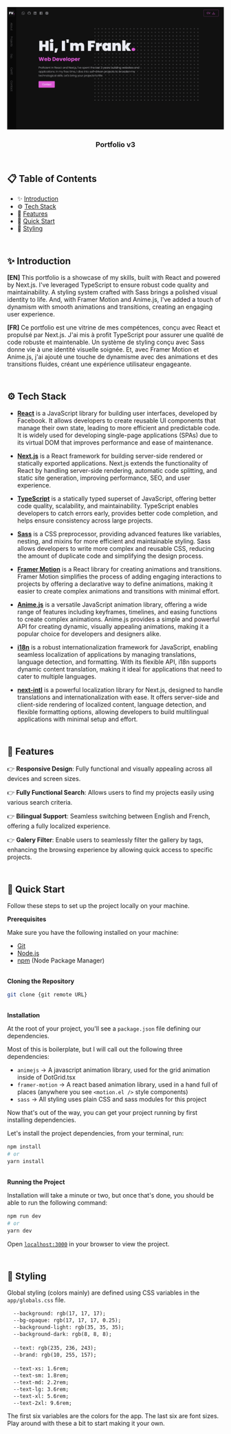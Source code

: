 <div align="center">
      <a href="https://devfrank.vercel.app" target="_blank"><img src="public/assets/preview.png" alt="Project Banner">   </a>
<h3>Portfolio v3</h3>
</div>

## <br/> 📋 Table of Contents

- ✨ [Introduction](#introduction)
- ⚙️ [Tech Stack](#tech-stack)
- 📝 [Features](#features)
- 🚀 [Quick Start](#quick-start)
- 🎨 [Styling](#styling)


## <br/> <a name="introduction">✨ Introduction</a>

**[EN]** This portfolio is a showcase of my skills, built with React and powered by Next.js. I've leveraged TypeScript to ensure robust code quality and maintainability. A styling system crafted with Sass brings a polished visual identity to life. And, with Framer Motion and Anime.js, I've added a touch of dynamism with smooth animations and transitions, creating an engaging user experience.

**[FR]** Ce portfolio est une vitrine de mes compétences, conçu avec React et propulsé par Next.js. J'ai mis à profit TypeScript pour assurer une qualité de code robuste et maintenable. Un système de styling conçu avec Sass donne vie à une identité visuelle soignée. Et, avec Framer Motion et Anime.js, j'ai ajouté une touche de dynamisme avec des animations et des transitions fluides, créant une expérience utilisateur engageante.

## <br/> <a name="tech-stack">⚙️ Tech Stack</a>

- [**React**](https://react.dev/reference/react) is a JavaScript library for building user interfaces, developed by Facebook. It allows developers to create reusable UI components that manage their own state, leading to more efficient and predictable code. It is widely used for developing single-page applications (SPAs) due to its virtual DOM that improves performance and ease of maintenance.

- [**Next.js**](https://nextjs.org/docs) is a React framework for building server-side rendered or statically exported applications. Next.js extends the functionality of React by handling server-side rendering, automatic code splitting, and static site generation, improving performance, SEO, and user experience.

- [**TypeScript**](https://www.typescriptlang.org/docs/) is a statically typed superset of JavaScript, offering better code quality, scalability, and maintainability. TypeScript enables developers to catch errors early, provides better code completion, and helps ensure consistency across large projects.

- [**Sass**](https://sass-lang.com/guide/) is a CSS preprocessor, providing advanced features like variables, nesting, and mixins for more efficient and maintainable styling. Sass allows developers to write more complex and reusable CSS, reducing the amount of duplicate code and simplifying the design process.

- [**Framer Motion**](https://www.framer.com/motion/) is a React library for creating animations and transitions. Framer Motion simplifies the process of adding engaging interactions to projects by offering a declarative way to define animations, making it easier to create complex animations and transitions with minimal effort.

- [**Anime.js**](https://animejs.com/documentation/) is a versatile JavaScript animation library, offering a wide range of features including keyframes, timelines, and easing functions to create complex animations. Anime.js provides a simple and powerful API for creating dynamic, visually appealing animations, making it a popular choice for developers and designers alike.

- [**i18n**](https://www.i18next.com/) is a robust internationalization framework for JavaScript, enabling seamless localization of applications by managing translations, language detection, and formatting. With its flexible API, i18n supports dynamic content translation, making it ideal for applications that need to cater to multiple languages.

- [**next-intl**](https://next-intl-docs.vercel.app/docs/) is a powerful localization library for Next.js, designed to handle translations and internationalization with ease. It offers server-side and client-side rendering of localized content, language detection, and flexible formatting options, allowing developers to build multilingual applications with minimal setup and effort.

## <br/> <a name="features">📝 Features</a>

👉 **Responsive Design**: Fully functional and visually appealing across all devices and screen sizes.

👉 **Fully Functional Search**: Allows users to find my projects easily using various search criteria.

👉 **Bilingual Support**: Seamless switching between English and French, offering a fully localized experience.

👉 **Galery Filter**: Enable users to seamlessly filter the gallery by tags, enhancing the browsing experience by allowing quick access to specific projects.



## <br/> <a name="quick-start">🚀 Quick Start</a>

Follow these steps to set up the project locally on your machine.

**Prerequisites**

Make sure you have the following installed on your machine:

- [Git](https://git-scm.com/)
- [Node.js](https://nodejs.org/en)
- [npm](https://www.npmjs.com/) (Node Package Manager)

<br/>**Cloning the Repository**

```bash
git clone {git remote URL}
```

<br/>**Installation**

At the root of your project, you'll see a `package.json` file defining our dependencies.

Most of this is boilerplate, but I will call out the following three dependencies:

- `animejs` -> A javascript animation library, used for the grid animation inside of DotGrid.tsx
- `framer-motion` -> A react based animation library, used in a hand full of places (anywhere you see `<motion.el />` style components)
- `sass` -> All styling uses plain CSS and sass modules for this project

Now that's out of the way, you can get your project running by first installing dependencies.

Let's install the project dependencies, from your terminal, run:

```bash
npm install
# or
yarn install
```

<br/>**Running the Project**

Installation will take a minute or two, but once that's done, you should be able to run the following command:

```bash
npm run dev
# or
yarn dev
```

Open [`localhost:3000`](http://localhost:3000) in your browser to view the project.


## <br/> <a name="styling">🎨 Styling</a>

Global styling (colors mainly) are defined using CSS variables in the `app/globals.css` file.

```
  --background: rgb(17, 17, 17);
  --bg-opaque: rgb(17, 17, 17, 0.25);
  --background-light: rgb(35, 35, 35);
  --background-dark: rgb(8, 8, 8);

  --text: rgb(235, 236, 243);
  --brand: rgb(10, 255, 157);

  --text-xs: 1.6rem;
  --text-sm: 1.8rem;
  --text-md: 2.2rem;
  --text-lg: 3.6rem;
  --text-xl: 5.6rem;
  --text-2xl: 9.6rem;
```

The first six variables are the colors for the app. The last six are font sizes. Play around with these a bit to start making it your own.